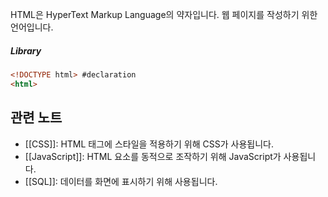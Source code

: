 HTML은 HyperText Markup Language의 약자입니다. 웹 페이지를 작성하기 위한 언어입니다.

##### Library

```html
<!DOCTYPE html> #declaration
<html>
```



## 관련 노트
- [[CSS]]: HTML 태그에 스타일을 적용하기 위해 CSS가 사용됩니다.
- [[JavaScript]]: HTML 요소를 동적으로 조작하기 위해 JavaScript가 사용됩니다.
- [[SQL]]: 데이터를 화면에 표시하기 위해 사용됩니다.